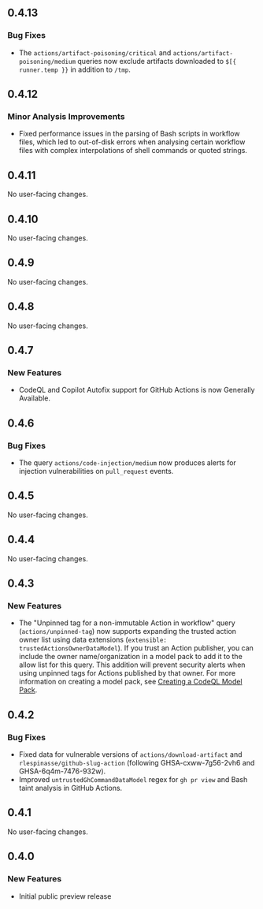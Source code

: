 ## 0.4.13

### Bug Fixes

* The `actions/artifact-poisoning/critical` and `actions/artifact-poisoning/medium` queries now exclude artifacts downloaded to `$[{ runner.temp }}` in addition to `/tmp`.

## 0.4.12

### Minor Analysis Improvements

* Fixed performance issues in the parsing of Bash scripts in workflow files,
  which led to out-of-disk errors when analysing certain workflow files with
  complex interpolations of shell commands or quoted strings.

## 0.4.11

No user-facing changes.

## 0.4.10

No user-facing changes.

## 0.4.9

No user-facing changes.

## 0.4.8

No user-facing changes.

## 0.4.7

### New Features

* CodeQL and Copilot Autofix support for GitHub Actions is now Generally Available.

## 0.4.6

### Bug Fixes

* The query `actions/code-injection/medium` now produces alerts for injection
  vulnerabilities on `pull_request` events.

## 0.4.5

No user-facing changes.

## 0.4.4

No user-facing changes.

## 0.4.3

### New Features

* The "Unpinned tag for a non-immutable Action in workflow" query (`actions/unpinned-tag`) now supports expanding the trusted action owner list using data extensions (`extensible: trustedActionsOwnerDataModel`). If you trust an Action publisher, you can include the owner name/organization in a model pack to add it to the allow list for this query. This addition will prevent security alerts when using unpinned tags for Actions published by that owner. For more information on creating a model pack, see [Creating a CodeQL Model Pack](https://docs.github.com/en/code-security/codeql-cli/using-the-advanced-functionality-of-the-codeql-cli/creating-and-working-with-codeql-packs#creating-a-codeql-model-pack).

## 0.4.2

### Bug Fixes

* Fixed data for vulnerable versions of `actions/download-artifact` and `rlespinasse/github-slug-action` (following GHSA-cxww-7g56-2vh6 and GHSA-6q4m-7476-932w).
* Improved `untrustedGhCommandDataModel` regex for `gh pr view` and Bash taint analysis in GitHub Actions.

## 0.4.1

No user-facing changes.

## 0.4.0

### New Features

* Initial public preview release
